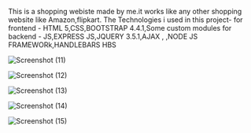 This is a shopping webiste made by me.it works like any other shopping website like Amazon,flipkart.
The Technologies i used in this project-
for frontend - HTML 5,CSS,BOOTSTRAP 4.4.1,Some custom modules
for backend - JS,EXPRESS JS,JQUERY 3.5.1,AJAX , ,NODE JS FRAMEWORk,HANDLEBARS HBS

![Screenshot (11)](https://user-images.githubusercontent.com/61931894/113510122-d8264b80-9576-11eb-9496-a321bb902e3a.png)

![Screenshot (12)](https://user-images.githubusercontent.com/61931894/113510123-d9f00f00-9576-11eb-8521-f19285d94af6.png)

![Screenshot (13)](https://user-images.githubusercontent.com/61931894/113510124-da88a580-9576-11eb-92cb-b9b70f42aa67.png)


![Screenshot (14)](https://user-images.githubusercontent.com/61931894/113510125-db213c00-9576-11eb-98db-010edb53a2f3.png)


![Screenshot (15)](https://user-images.githubusercontent.com/61931894/113510126-dbb9d280-9576-11eb-88c2-1f85e764fda0.png)

